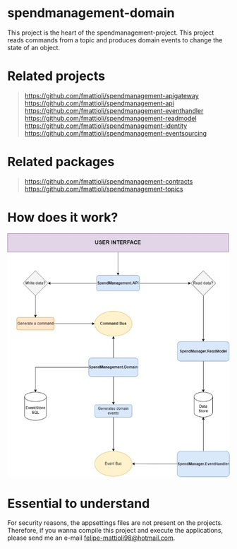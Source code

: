 # spendmanagement-domain
This project is the heart of the spendmanagement-project. This project reads commands from a topic and produces domain events to change the state of an object.

# Related projects
> https://github.com/fmattioli/spendmanagement-apigateway <br/>
> https://github.com/fmattioli/spendmanagement-api <br/>
> https://github.com/fmattioli/spendmanagement-eventhandler <br/>
> https://github.com/fmattioli/spendmanagement-readmodel <br/>
> https://github.com/fmattioli/spendmanagement-identity <br/>
> https://github.com/fmattioli/spendmanagement-eventsourcing


# Related packages
> https://github.com/fmattioli/spendmanagement-contracts <br/>
> https://github.com/fmattioli/spendmanagement-topics


# How does it work?
![Alt text](SpendManagement.Domain/SpendManagementDiagramFlow.jpg?raw=true "Title")

# Essential to understand
For security reasons, the appsettings files are not present on the projects. Therefore, if you wanna compile this project and execute the applications, please send me an e-mail felipe-mattioli98@hotmail.com. 

